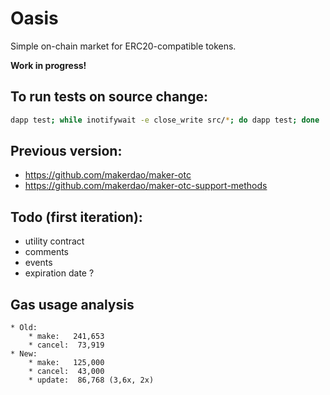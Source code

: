 # Oasis

Simple on-chain market for ERC20-compatible tokens.

**Work in progress!**

## To run tests on source change:
```bash
dapp test; while inotifywait -e close_write src/*; do dapp test; done
```

## Previous version:
- https://github.com/makerdao/maker-otc
- https://github.com/makerdao/maker-otc-support-methods

## Todo (first iteration):
- utility contract
- comments
- events
- expiration date ?

## Gas usage analysis
    * Old:
        * make:   241,653
        * cancel:  73,919
    * New:
        * make:   125,000
        * cancel:  43,000
        * update:  86,768 (3,6x, 2x)
